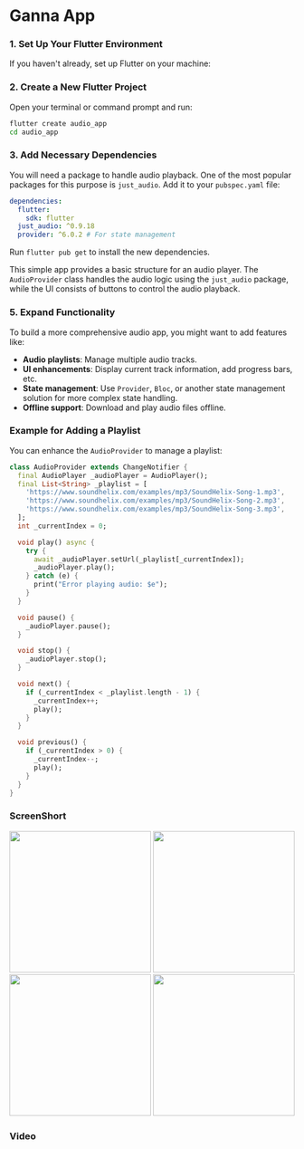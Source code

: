 #  Ganna App


### 1. Set Up Your Flutter Environment

If you haven't already, set up Flutter on your machine:


### 2. Create a New Flutter Project

Open your terminal or command prompt and run:

```bash
flutter create audio_app
cd audio_app
```

### 3. Add Necessary Dependencies

You will need a package to handle audio playback. One of the most popular packages for this purpose is `just_audio`. Add it to your `pubspec.yaml` file:

```yaml
dependencies:
  flutter:
    sdk: flutter
  just_audio: ^0.9.18
  provider: ^6.0.2 # For state management
```

Run `flutter pub get` to install the new dependencies.


This simple app provides a basic structure for an audio player. The `AudioProvider` class handles the audio logic using the `just_audio` package, while the UI consists of buttons to control the audio playback.

### 5. Expand Functionality

To build a more comprehensive audio app, you might want to add features like:

- **Audio playlists**: Manage multiple audio tracks.
- **UI enhancements**: Display current track information, add progress bars, etc.
- **State management**: Use `Provider`, `Bloc`, or another state management solution for more complex state handling.
- **Offline support**: Download and play audio files offline.

### Example for Adding a Playlist

You can enhance the `AudioProvider` to manage a playlist:

```dart
class AudioProvider extends ChangeNotifier {
  final AudioPlayer _audioPlayer = AudioPlayer();
  final List<String> _playlist = [
    'https://www.soundhelix.com/examples/mp3/SoundHelix-Song-1.mp3',
    'https://www.soundhelix.com/examples/mp3/SoundHelix-Song-2.mp3',
    'https://www.soundhelix.com/examples/mp3/SoundHelix-Song-3.mp3',
  ];
  int _currentIndex = 0;

  void play() async {
    try {
      await _audioPlayer.setUrl(_playlist[_currentIndex]);
      _audioPlayer.play();
    } catch (e) {
      print("Error playing audio: $e");
    }
  }

  void pause() {
    _audioPlayer.pause();
  }

  void stop() {
    _audioPlayer.stop();
  }

  void next() {
    if (_currentIndex < _playlist.length - 1) {
      _currentIndex++;
      play();
    }
  }

  void previous() {
    if (_currentIndex > 0) {
      _currentIndex--;
      play();
    }
  }
}
```





### ScreenShort


<p align='center'>
  <img src='https://github.com/Rajputniraj6983/videoplayer_app/assets/143181391/2d9ce256-c8dd-463c-b970-40bdff2e5de5' width=250>
  <img src='https://github.com/Rajputniraj6983/videoplayer_app/assets/143181391/c101cfe7-2352-4ff1-a357-627f35b776dd' width=250>
  <img src='https://github.com/Rajputniraj6983/videoplayer_app/assets/143181391/d9f25563-bdde-48fd-839f-40fae4417d66' width=250>
  <img src='https://github.com/Rajputniraj6983/videoplayer_app/assets/143181391/c0e25512-72a0-4dc4-a431-7c86377a83ca' width=250>

</p>

### Video







